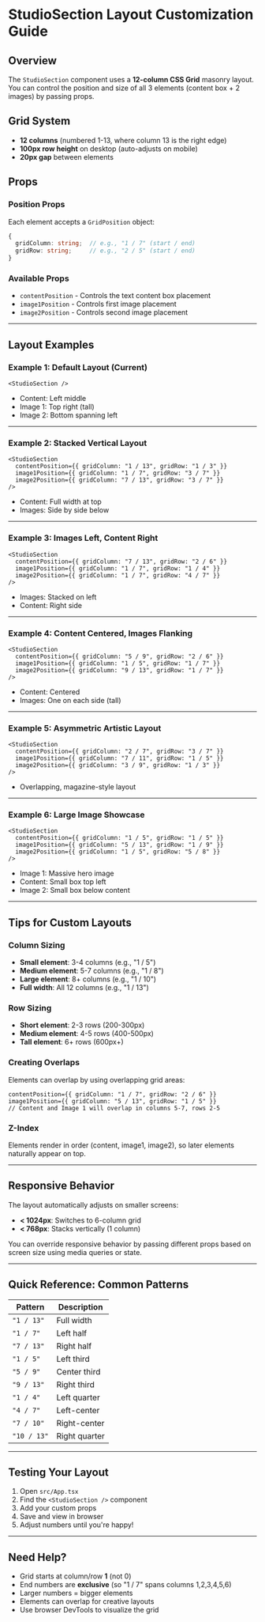 # StudioSection Layout Customization Guide

## Overview
The `StudioSection` component uses a **12-column CSS Grid** masonry layout. You can control the position and size of all 3 elements (content box + 2 images) by passing props.

## Grid System
- **12 columns** (numbered 1-13, where column 13 is the right edge)
- **100px row height** on desktop (auto-adjusts on mobile)
- **20px gap** between elements

## Props

### Position Props
Each element accepts a `GridPosition` object:

```typescript
{
  gridColumn: string;  // e.g., "1 / 7" (start / end)
  gridRow: string;     // e.g., "2 / 5" (start / end)
}
```

### Available Props
- `contentPosition` - Controls the text content box placement
- `image1Position` - Controls first image placement
- `image2Position` - Controls second image placement

---

## Layout Examples

### Example 1: Default Layout (Current)
```tsx
<StudioSection />
```
- Content: Left middle
- Image 1: Top right (tall)
- Image 2: Bottom spanning left

---

### Example 2: Stacked Vertical Layout
```tsx
<StudioSection 
  contentPosition={{ gridColumn: "1 / 13", gridRow: "1 / 3" }}
  image1Position={{ gridColumn: "1 / 7", gridRow: "3 / 7" }}
  image2Position={{ gridColumn: "7 / 13", gridRow: "3 / 7" }}
/>
```
- Content: Full width at top
- Images: Side by side below

---

### Example 3: Images Left, Content Right
```tsx
<StudioSection 
  contentPosition={{ gridColumn: "7 / 13", gridRow: "2 / 6" }}
  image1Position={{ gridColumn: "1 / 7", gridRow: "1 / 4" }}
  image2Position={{ gridColumn: "1 / 7", gridRow: "4 / 7" }}
/>
```
- Images: Stacked on left
- Content: Right side

---

### Example 4: Content Centered, Images Flanking
```tsx
<StudioSection 
  contentPosition={{ gridColumn: "5 / 9", gridRow: "2 / 6" }}
  image1Position={{ gridColumn: "1 / 5", gridRow: "1 / 7" }}
  image2Position={{ gridColumn: "9 / 13", gridRow: "1 / 7" }}
/>
```
- Content: Centered
- Images: One on each side (tall)

---

### Example 5: Asymmetric Artistic Layout
```tsx
<StudioSection 
  contentPosition={{ gridColumn: "2 / 7", gridRow: "3 / 7" }}
  image1Position={{ gridColumn: "7 / 11", gridRow: "1 / 5" }}
  image2Position={{ gridColumn: "3 / 9", gridRow: "1 / 3" }}
/>
```
- Overlapping, magazine-style layout

---

### Example 6: Large Image Showcase
```tsx
<StudioSection 
  contentPosition={{ gridColumn: "1 / 5", gridRow: "1 / 5" }}
  image1Position={{ gridColumn: "5 / 13", gridRow: "1 / 9" }}
  image2Position={{ gridColumn: "1 / 5", gridRow: "5 / 8" }}
/>
```
- Image 1: Massive hero image
- Content: Small box top left
- Image 2: Small box below content

---

## Tips for Custom Layouts

### Column Sizing
- **Small element**: 3-4 columns (e.g., "1 / 5")
- **Medium element**: 5-7 columns (e.g., "1 / 8")
- **Large element**: 8+ columns (e.g., "1 / 10")
- **Full width**: All 12 columns (e.g., "1 / 13")

### Row Sizing
- **Short element**: 2-3 rows (200-300px)
- **Medium element**: 4-5 rows (400-500px)
- **Tall element**: 6+ rows (600px+)

### Creating Overlaps
Elements can overlap by using overlapping grid areas:
```tsx
contentPosition={{ gridColumn: "1 / 7", gridRow: "2 / 6" }}
image1Position={{ gridColumn: "5 / 13", gridRow: "1 / 5" }}
// Content and Image 1 will overlap in columns 5-7, rows 2-5
```

### Z-Index
Elements render in order (content, image1, image2), so later elements naturally appear on top.

---

## Responsive Behavior

The layout automatically adjusts on smaller screens:
- **< 1024px**: Switches to 6-column grid
- **< 768px**: Stacks vertically (1 column)

You can override responsive behavior by passing different props based on screen size using media queries or state.

---

## Quick Reference: Common Patterns

| Pattern | Description |
|---------|-------------|
| `"1 / 13"` | Full width |
| `"1 / 7"` | Left half |
| `"7 / 13"` | Right half |
| `"1 / 5"` | Left third |
| `"5 / 9"` | Center third |
| `"9 / 13"` | Right third |
| `"1 / 4"` | Left quarter |
| `"4 / 7"` | Left-center |
| `"7 / 10"` | Right-center |
| `"10 / 13"` | Right quarter |

---

## Testing Your Layout

1. Open `src/App.tsx`
2. Find the `<StudioSection />` component
3. Add your custom props
4. Save and view in browser
5. Adjust numbers until you're happy!

---

## Need Help?

- Grid starts at column/row **1** (not 0)
- End numbers are **exclusive** (so "1 / 7" spans columns 1,2,3,4,5,6)
- Larger numbers = bigger elements
- Elements can overlap for creative layouts
- Use browser DevTools to visualize the grid
